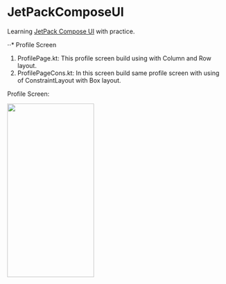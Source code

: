 # JetPackComposeUI
Learning [JetPack Compose UI](https://developer.android.com/jetpack/compose/tutorial) with practice.

⋅⋅* Profile Screen
1. ProfilePage.kt: This profile screen build using with Column and Row layout.
2. ProfilePageCons.kt: In this screen build same profile screen with using of ConstraintLayout with Box layout. 

Profile Screen:

<img src="https://github.com/..." data-canonical-src="[https://github.com/hiralpatel/JetPackComposeUI/blob/main/screenshots/ProfilePage.png]" width="200" height="400" />
